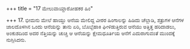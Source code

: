 +++
title = "17 ಮೇಲುವಾಯ್ದಾರೋಹಕರ ಹಿಂ"

+++
17. ಭೀಮನು ಮೇಲೆ ಹಾಯ್ದು ಆನೆಯ ಮೇಲಿದ್ದ ವೀರರ ಹಿಂಗಾಲನ್ನು ಹಿಡಿದು ಚೆಲ್ಲಾಡಿ, ಶತ್ರುಗಳ ಆನೆಗಳ ಜಾಲದೊಳಗಿನ ಒಂದು ಆನೆಯನ್ನು ತಾನು ಏರಿ, ಬೊಬ್ಬೆಹಾಕಿ ಘೀಳಿಡುತ್ತಿರುವ ಆನೆಯು ಅತ್ತಿತ್ತ ಹರಿದಾಡಲು, ಅಂಕುಶದಿಂದ ಅದರ ನೆತ್ತಿಯನ್ನು ಚುಚ್ಚಿ ಆ ಆನೆಯನ್ನು ಕ್ಷೇಮಧೂರ್ತಿಯ ಆನೆಗೆ ಎದುರಾಗುವಂತೆ ಮುಂದಕ್ಕೆ ನುಗ್ಗಿಸಿದನು.